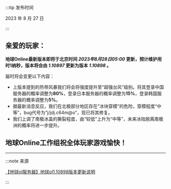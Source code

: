 :::tip 发布时间

2023 年 8 月 27 日

:::

## 亲爱的玩家：

**地球Online最新版本即将于北京时间 *2023年8月28日05:00* 更新，预计维护用时1纳秒，版本将会由 *1.10897* 更新为版本 *1.10898* 。**

届时将会变更以下内容：

* 上版本提到的热带风暴我们将会将强度提升至“超强台风”级别。将其登录中国服务器的概率调整为**80%**，登录日本服务器的概率调整为**15%**，登录韩国服务器的概率调整为**5%**。
* 据最新消息反应，我们在北极部分地区存在“冰块穿模”的危险，穿模程度“中等”，bug代号为“j/jdj.c64m@o”，现已将其修复。
* 我们上调了南极冰盖的撕裂程度，由“较低”上升为“中等”，未来冰陆脱离南极洲的概率将进一步提升。

## 地球Online工作组祝全体玩家游戏愉快！

---

:::note 来源

[【地球ol服务器】地球ol1.10898版本更新说明](https://www.bilibili.com/video/BV1Bu4y1e7vh)

:::